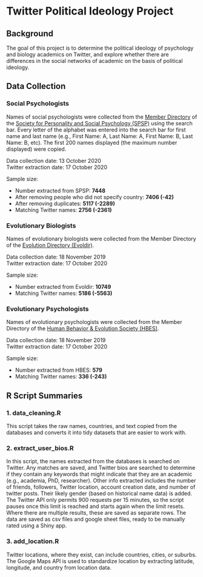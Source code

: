 Twitter Political Ideology Project
================

## Background

The goal of this project is to determine the political ideology of
psychology and biology academics on Twitter, and explore whether there
are differences in the social networks of academic on the basis of
political ideology.

## Data Collection

### Social Psychologists

Names of social psychologists were collected from the [Member
Directory](http://connect.spsp.org/network/members) of the [Society for
Personality and Social Psychology (SPSP)](https://www.spsp.org/) using
the search bar. Every letter of the alphabet was entered into the search
bar for first name and last name (e.g., First Name: A, Last Name: A,
First Name: B, Last Name: B, etc). The first 200 names displayed (the
maximum number displayed) were copied.

Data collection date: 13 October 2020  
Twitter extraction date: 17 October 2020

Sample size:

  - Number extracted from SPSP: **7448**
  - After removing people who did not specify country: **7406 (-42)**
  - After removing duplicates: **5117 (-2289)**
  - Matching Twitter names: **2756 (-2361)**

### Evolutionary Biologists

Names of evolutionary biologists were collected from the Member
Directory of the [Evolution Directory
(Evoldir)](https://evol.mcmaster.ca/evoldir.html).

Data collection date: 18 November 2019  
Twitter extraction date: 17 October 2020

Sample size:

  - Number extracted from Evoldir: **10749**
  - Matching Twitter names: **5186 (-5563)**

### Evolutionary Psychologists

Names of evolutionary psychologists were collected from the Member
Directory of the [Human Behavior & Evolution Society
(HBES)](https://www.hbes.com/).

Data collection date: 18 November 2019  
Twitter extraction date: 17 October 2020

Sample size:

  - Number extracted from HBES: **579**
  - Matching Twitter names: **336 (-243)**

## R Script Summaries

### 1\. data\_cleaning.R

This script takes the raw names, countries, and text copied from the
databases and converts it into tidy datasets that are easier to work
with.

### 2\. extract\_user\_bios.R

In this script, the names extracted from the databases is searched on
Twitter. Any matches are saved, and Twitter bios are searched to
determine if they contain any keywords that might indicate that they are
an academic (e.g., academia, PhD, researcher). Other info extracted
includes the number of friends, followers, Twitter location, account
creation date, and number of twitter posts. Their likely gender (based
on historical name data) is added. The Twitter API only permits 900
requests per 15 minutes, so the script pauses once this limit is reached
and starts again when the limit resets. Where there are multiple
results, these are saved as separate rows. The data are saved as csv
files and google sheet files, ready to be manually rated using a Shiny
app.

### 3\. add\_location.R

Twitter locations, where they exist, can include countries, cities, or
suburbs. The Google Maps API is used to standardize location by
extracting latitude, longitude, and country from location data.
